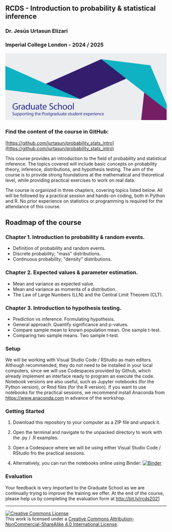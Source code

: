 ## RCDS - Introduction to probability & statistical inference

### Dr. Jesús Urtasun Elizari

### Imperial College London - 2024 / 2025

<img src="/readme_figures/grad-school-logo.png">

### Find the content of the course in GitHub:
[https://github.com/jurtasun/probability_stats_intro](https://github.com/jurtasun/probability_stats_intro)

This course provides an introduction to the field of probability and statistical inference.
The topics covered will include basic concepts on probability theory, inference, distributions, and hypothesis testing. 
The aim of the course is to provide strong foundations at the mathematical and theoretical level, while providing practical exercises to work on real data.

The course is organized in three chapters, covering topics listed below. 
All will be followed by a practical session and hands-on coding, both in Python and R.
No prior experience on statistics or programming is required for the attendance of this course.

## Roadmap of the course

### Chapter 1. Introduction to probability & random events.

- Definition of probability and random events.
- Discrete probability; "mass" distributions.
- Continuous probability; "density" distributions.

### Chapter 2. Expected values & parameter estimation.

- Mean and variance as expected value.
- Mean and variance as momenta of a distribution.
- The Law of Large Numbers (LLN) and the Central Limit Theorem (CLT).

### Chapter 3. Introduction to hypothesis testing.

- Prediction vs inference. Formulating hypothesis.
- General approach. Quantify significance and p-values.
- Compare sample mean to known population mean. One sample t-test.
- Comparing two sample means. Two sample t-test.

### Setup

We will be working with Visual Studio Code / RStudio as main editors. Although recommended, they do not need to be installed in your local computers, since we will use Codespaces provided by Github, which already implement an interface ready to program an execute the code.
Notebook versions are also useful, such as Jupyter notebooks (for the Python version), or Rmd files (for the R version). 
If you want to use notebooks for the practical sessions, we recommend install Anaconda from https://www.anaconda.com in advance of the workshop.

### Getting Started

1. Download this repository to your computer as a ZIP file and unpack it.

2. Open the terminal and navigate to the unpacked directory to work with the .py / .R examples.

3. Open a Codespace where we will be using either Visual Studio Code / RStudio fro the practical sessions.

4. Alternatively, you can run the notebooks online using Binder: 
[![Binder](https://mybinder.org/badge_logo.svg)](https://mybinder.org/v2/gh/johnpinney/sampling_and_hypothesis_testing/master?urlpath=lab)

### Evaluation

Your feedback is very important to the Graduate School as we are continually trying to improve the training we offer.
At the end of the course, please help us by completing the evaluation form at http://bit.ly/rcds2021

<hr>
<a rel="license" href="http://creativecommons.org/licenses/by-nc-sa/4.0/"><img alt="Creative Commons License" style="border-width:0" src="https://i.creativecommons.org/l/by-nc-sa/4.0/80x15.png" /></a><br />This work is licensed under a <a rel="license" href="http://creativecommons.org/licenses/by-nc-sa/4.0/">Creative Commons Attribution-NonCommercial-ShareAlike 4.0 International License</a>.
